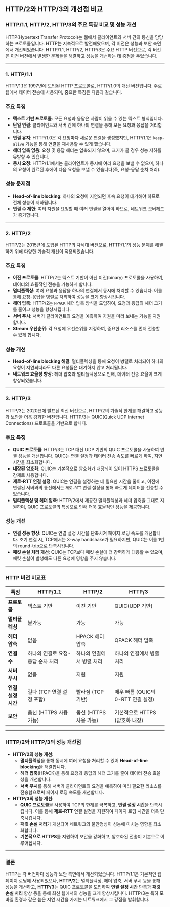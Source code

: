 ## HTTP/2와 HTTP/3의 개선점 비교

### **HTTP/1.1, HTTP/2, HTTP/3의 주요 특징 비교 및 성능 개선**

HTTP(Hypertext Transfer Protocol)는 웹에서 클라이언트와 서버 간의 통신을 담당하는 프로토콜입니다. HTTP는 지속적으로 발전해왔으며, 각 버전은 성능과 보안 측면에서 개선되었습니다. HTTP/1.1, HTTP/2, HTTP/3은 주요 HTTP 버전으로, 각 버전은 이전 버전에서 발생한 문제들을 해결하고 성능을 개선하는 데 중점을 두었습니다.

---

### **1. HTTP/1.1**

HTTP/1.1은 1997년에 도입된 HTTP 프로토콜로, HTTP/1.0의 개선 버전입니다. 주로 웹에서 데이터 전송에 사용되며, 중요한 특징은 다음과 같습니다.

### **주요 특징**

- **텍스트 기반 프로토콜**: 모든 요청과 응답은 사람이 읽을 수 있는 텍스트 형식입니다.
- **단일 연결**: 클라이언트와 서버 간에 하나의 연결을 통해 모든 요청과 응답을 처리합니다.
- **연결 유지**: HTTP/1.0은 각 요청마다 새로운 연결을 생성했지만, HTTP/1.1은 `keep-alive` 기능을 통해 연결을 재사용할 수 있게 했습니다.
- **헤더 압축 없음**: 요청 및 응답 헤더는 압축되지 않으며, 크기가 클 경우 성능 저하를 유발할 수 있습니다.
- **동시 요청**: HTTP/1.1에서는 클라이언트가 동시에 여러 요청을 보낼 수 없으며, 하나의 요청이 완료된 후에야 다음 요청을 보낼 수 있습니다(즉, 요청-응답 순차 처리).

### **성능 문제점**

- **Head-of-line blocking**: 하나의 요청이 지연되면 후속 요청이 대기해야 하므로 전체 성능이 저하됩니다.
- **연결 수 제한**: 여러 자원을 요청할 때 여러 연결을 열어야 하므로, 네트워크 오버헤드가 증가합니다.

---

### **2. HTTP/2**

HTTP/2는 2015년에 도입된 HTTP의 차세대 버전으로, HTTP/1.1의 성능 문제를 해결하기 위해 다양한 기술적 개선이 적용되었습니다.

### **주요 특징**

- **이진 프로토콜**: HTTP/2는 텍스트 기반이 아닌 이진(binary) 프로토콜을 사용하여, 데이터의 효율적인 전송을 가능하게 합니다.
- **멀티플렉싱**: 여러 요청과 응답을 하나의 연결에서 동시에 처리할 수 있습니다. 이를 통해 요청-응답을 병렬로 처리하여 성능을 크게 향상시킵니다.
- **헤더 압축**: HTTP/2는 `HPACK` 헤더 압축 방식을 도입하여, 요청과 응답의 헤더 크기를 줄이고 성능을 향상시킵니다.
- **서버 푸시**: 서버가 클라이언트의 요청을 예측하여 자원을 미리 보내는 기능을 지원합니다.
- **Stream 우선순위**: 각 요청에 우선순위를 지정하여, 중요한 리소스를 먼저 전송할 수 있게 합니다.

### **성능 개선**

- **Head-of-line blocking 해결**: 멀티플렉싱을 통해 요청이 병렬로 처리되어 하나의 요청이 지연되더라도 다른 요청들은 대기하지 않고 처리됩니다.
- **네트워크 효율성 향상**: 헤더 압축과 멀티플렉싱으로 인해, 데이터 전송 효율이 크게 향상되었습니다.

---

### **3. HTTP/3**

HTTP/3는 2020년에 발표된 최신 버전으로, HTTP/2의 기술적 한계를 해결하고 성능과 보안을 더욱 강화한 버전입니다. HTTP/3는 QUIC(Quick UDP Internet Connections) 프로토콜을 기반으로 합니다.

### **주요 특징**

- **QUIC 프로토콜**: HTTP/3는 TCP 대신 UDP 기반의 QUIC 프로토콜을 사용하여 연결 성능을 개선합니다. QUIC는 연결 설정과 데이터 전송 속도를 빠르게 하여, 지연 시간을 최소화합니다.
- **내장된 암호화**: QUIC는 기본적으로 암호화가 내장되어 있어 HTTPS 프로토콜을 강제로 사용합니다.
- **제로-RTT 연결 설정**: QUIC는 연결을 설정하는 데 필요한 시간을 줄이고, 이전에 연결된 서버와의 통신에서는 `제로-RTT` 연결 설정을 통해 빠르게 데이터를 전송할 수 있습니다.
- **멀티플렉싱 및 헤더 압축**: HTTP/2에서 제공한 멀티플렉싱과 헤더 압축을 그대로 지원하며, QUIC 프로토콜의 특성으로 인해 더욱 효율적인 성능을 제공합니다.

### **성능 개선**

- **연결 성능 향상**: QUIC는 연결 설정 시간을 단축시켜 페이지 로딩 속도를 개선합니다. 초기 연결 시, TCP에서는 3-way handshake가 필요하지만, QUIC는 이를 1번의 round-trip으로 단축시킵니다.
- **패킷 손실 처리 개선**: QUIC는 TCP보다 패킷 손실에 더 강력하게 대응할 수 있으며, 패킷 손실이 발생해도 다른 요청에 영향을 주지 않습니다.

---

### **HTTP 버전 비교표**

| **특징** | **HTTP/1.1** | **HTTP/2** | **HTTP/3** |
| --- | --- | --- | --- |
| **프로토콜** | 텍스트 기반 | 이진 기반 | QUIC(UDP 기반) |
| **멀티플렉싱** | 불가능 | 가능 | 가능 |
| **헤더 압축** | 없음 | HPACK 헤더 압축 | QPACK 헤더 압축 |
| **연결 수** | 하나의 연결로 요청-응답 순차 처리 | 하나의 연결에서 병렬 처리 | 하나의 연결에서 병렬 처리 |
| **서버 푸시** | 없음 | 지원 | 지원 |
| **연결 설정 시간** | 길다 (TCP 연결 설정 포함) | 빨라짐 (TCP 기반) | 매우 빠름 (QUIC의 0-RTT 연결 설정) |
| **보안** | 옵션 (HTTPS 사용 가능) | 옵션 (HTTPS 사용 가능) | 기본적으로 HTTPS (암호화 내장) |

---

### **HTTP/2와 HTTP/3의 성능 개선점**

- **HTTP/2의 성능 개선**:
    - **멀티플렉싱**을 통해 동시에 여러 요청을 처리할 수 있어 **Head-of-line blocking**을 해결합니다.
    - **헤더 압축**(HPACK)을 통해 요청과 응답의 헤더 크기를 줄여 데이터 전송 효율성을 개선합니다.
    - **서버 푸시**를 통해 서버가 클라이언트의 요청을 예측하여 미리 필요한 리소스를 전송함으로써 페이지 로딩 속도를 개선합니다.
- **HTTP/3의 성능 개선**:
    - **QUIC 프로토콜**을 사용하여 TCP의 한계를 극복하고, **연결 설정 시간**을 단축시킵니다. 이를 통해 **제로-RTT** 연결 설정을 지원하여 페이지 로딩 시간을 더욱 단축시킵니다.
    - **패킷 손실 처리**가 개선되어 네트워크의 불안정성이 성능에 미치는 영향을 최소화합니다.
    - **기본적으로 HTTPS**를 지원하여 보안을 강화하고, 암호화된 전송이 기본으로 이루어집니다.

---

### **결론**

HTTP는 각 버전마다 성능과 보안 측면에서 개선되었습니다. HTTP/1.1은 기본적인 웹 페이지 로딩에 사용되었으나, **HTTP/2**는 멀티플렉싱, 헤더 압축, 서버 푸시 등을 통해 성능을 개선하고, **HTTP/3**는 QUIC 프로토콜을 도입하여 **연결 설정 시간** 단축과 **패킷 손실 처리** 향상 등을 통해 최신 웹에서의 성능을 크게 향상시킵니다. HTTP/3는 특히 모바일 환경과 같은 높은 지연 시간을 가지는 네트워크에서 그 강점을 발휘합니다.